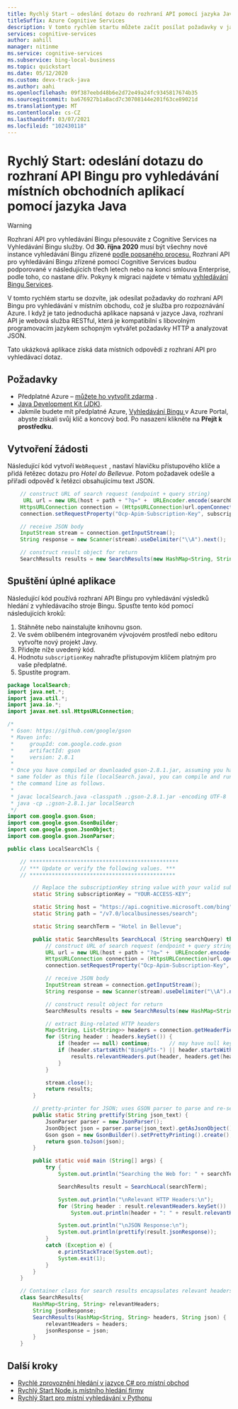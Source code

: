```yaml
---
title: Rychlý Start – odeslání dotazu do rozhraní API pomocí jazyka Java – vyhledávání místních obchodních obchodů
titleSuffix: Azure Cognitive Services
description: V tomto rychlém startu můžete začít posílat požadavky v jazyce Java do rozhraní API Bingu pro vyhledávání v místním prostředí, což je služba pro rozpoznávání Azure.
services: cognitive-services
author: aahill
manager: nitinme
ms.service: cognitive-services
ms.subservice: bing-local-business
ms.topic: quickstart
ms.date: 05/12/2020
ms.custom: devx-track-java
ms.author: aahi
ms.openlocfilehash: 09f387eebd48b6e2d72e49a24fc9345817674b35
ms.sourcegitcommit: ba676927b1a8acd7c30708144e201f63ce89021d
ms.translationtype: MT
ms.contentlocale: cs-CZ
ms.lasthandoff: 03/07/2021
ms.locfileid: "102430118"
---
```

# <a name="quickstart-send-a-query-to-the-bing-local-business-search-api-using-java"></a>Rychlý Start: odeslání dotazu do rozhraní API Bingu pro vyhledávání místních obchodních aplikací pomocí jazyka Java

> [!WARNING]
> Rozhraní API pro vyhledávání Bingu přesouváte z Cognitive Services na Vyhledávání Bingu služby. Od **30. října 2020** musí být všechny nové instance vyhledávání Bingu zřízené [podle popsaného procesu.](/bing/search-apis/bing-web-search/create-bing-search-service-resource)
> Rozhraní API pro vyhledávání Bingu zřízené pomocí Cognitive Services budou podporované v následujících třech letech nebo na konci smlouva Enterprise, podle toho, co nastane dřív.
> Pokyny k migraci najdete v tématu [vyhledávání Bingu Services](/bing/search-apis/bing-web-search/create-bing-search-service-resource).

V tomto rychlém startu se dozvíte, jak odesílat požadavky do rozhraní API Bingu pro vyhledávání v místním obchodu, což je služba pro rozpoznávání Azure. I když je tato jednoduchá aplikace napsaná v jazyce Java, rozhraní API je webová služba RESTful, která je kompatibilní s libovolným programovacím jazykem schopným vytvářet požadavky HTTP a analyzovat JSON.

Tato ukázková aplikace získá data místních odpovědí z rozhraní API pro vyhledávací dotaz.

## <a name="prerequisites"></a>Požadavky

* Předplatné Azure – [můžete ho vytvořit zdarma](https://azure.microsoft.com/free/cognitive-services/) .
* [Java Development Kit (JDK)](https://www.oracle.com/technetwork/java/javase/downloads/index.html).
* Jakmile budete mít předplatné Azure, <a href="https://portal.azure.com/#create/Microsoft.CognitiveServicesBingSearch-v7"  title=" vytvořte prostředek vyhledávání Bingu vytvoření prostředku "  target="_blank"> Vyhledávání Bingu </a> v Azure Portal, abyste získali svůj klíč a koncový bod. Po nasazení klikněte na **Přejít k prostředku**.

## <a name="create-the-request"></a>Vytvoření žádosti 

Následující kód vytvoří `WebRequest` , nastaví hlavičku přístupového klíče a přidá řetězec dotazu pro *Hotel do Bellevue*.  Potom požadavek odešle a přiřadí odpověď k řetězci obsahujícímu text JSON.

```java
    // construct URL of search request (endpoint + query string)
     URL url = new URL(host + path + "?q=" +  URLEncoder.encode(searchQuery, "UTF-8") + &mkt=en-us");
    HttpsURLConnection connection = (HttpsURLConnection)url.openConnection();
    connection.setRequestProperty("Ocp-Apim-Subscription-Key", subscriptionKey);

    // receive JSON body
    InputStream stream = connection.getInputStream();
    String response = new Scanner(stream).useDelimiter("\\A").next();

    // construct result object for return
    SearchResults results = new SearchResults(new HashMap<String, String>(), response);
```

## <a name="run-the-complete-application"></a>Spuštění úplné aplikace

Následující kód používá rozhraní API Bingu pro vyhledávání výsledků hledání z vyhledávacího stroje Bingu. Spusťte tento kód pomocí následujících kroků:
1. Stáhněte nebo nainstalujte knihovnu gson.
2. Ve svém oblíbeném integrovaném vývojovém prostředí nebo editoru vytvořte nový projekt Javy.
3. Přidejte níže uvedený kód.
4. Hodnotu `subscriptionKey` nahraďte přístupovým klíčem platným pro vaše předplatné.
5. Spustíte program.

```java
package localSearch;
import java.net.*;
import java.util.*;
import java.io.*;
import javax.net.ssl.HttpsURLConnection;

/*
 * Gson: https://github.com/google/gson
 * Maven info:
 *     groupId: com.google.code.gson
 *     artifactId: gson
 *     version: 2.8.1
 *
 * Once you have compiled or downloaded gson-2.8.1.jar, assuming you have placed it in the
 * same folder as this file (localSearch.java), you can compile and run this program at
 * the command line as follows.
 *
 * javac localSearch.java -classpath .;gson-2.8.1.jar -encoding UTF-8
 * java -cp .;gson-2.8.1.jar localSearch
 */
import com.google.gson.Gson;
import com.google.gson.GsonBuilder;
import com.google.gson.JsonObject;
import com.google.gson.JsonParser;

public class LocalSearchCls {

    // ***********************************************
    // *** Update or verify the following values. ***
    // **********************************************

        // Replace the subscriptionKey string value with your valid subscription key.
        static String subscriptionKey = "YOUR-ACCESS-KEY";

        static String host = "https://api.cognitive.microsoft.com/bing";
        static String path = "/v7.0/localbusinesses/search";

        static String searchTerm = "Hotel in Bellevue";

        public static SearchResults SearchLocal (String searchQuery) throws Exception {
            // construct URL of search request (endpoint + query string)
            URL url = new URL(host + path + "?q=" +  URLEncoder.encode(searchQuery, "UTF-8") + "&mkt=en-us");
            HttpsURLConnection connection = (HttpsURLConnection)url.openConnection();
            connection.setRequestProperty("Ocp-Apim-Subscription-Key", subscriptionKey);

            // receive JSON body
            InputStream stream = connection.getInputStream();
            String response = new Scanner(stream).useDelimiter("\\A").next();

            // construct result object for return
            SearchResults results = new SearchResults(new HashMap<String, String>(), response);

            // extract Bing-related HTTP headers
            Map<String, List<String>> headers = connection.getHeaderFields();
            for (String header : headers.keySet()) {
                if (header == null) continue;      // may have null key
                if (header.startsWith("BingAPIs-") || header.startsWith("X-MSEdge-")) {
                    results.relevantHeaders.put(header, headers.get(header).get(0));
                }
            }

            stream.close();
            return results;
        }

        // pretty-printer for JSON; uses GSON parser to parse and re-serialize
        public static String prettify(String json_text) {
            JsonParser parser = new JsonParser();
            JsonObject json = parser.parse(json_text).getAsJsonObject();
            Gson gson = new GsonBuilder().setPrettyPrinting().create();
            return gson.toJson(json);
        }

        public static void main (String[] args) {
            try {
                System.out.println("Searching the Web for: " + searchTerm);

                SearchResults result = SearchLocal(searchTerm);

                System.out.println("\nRelevant HTTP Headers:\n");
                for (String header : result.relevantHeaders.keySet())
                    System.out.println(header + ": " + result.relevantHeaders.get(header));

                System.out.println("\nJSON Response:\n");
                System.out.println(prettify(result.jsonResponse));
            }
            catch (Exception e) {
                e.printStackTrace(System.out);
                System.exit(1);
            }
        }
    }

    // Container class for search results encapsulates relevant headers and JSON data
    class SearchResults{
        HashMap<String, String> relevantHeaders;
        String jsonResponse;
        SearchResults(HashMap<String, String> headers, String json) {
            relevantHeaders = headers;
            jsonResponse = json;
        }
    }

```

## <a name="next-steps"></a>Další kroky
- [Rychlé zprovoznění hledání v jazyce C# pro místní obchod](local-quickstart.md)
- [Rychlý Start Node.js místního hledání firmy](local-search-node-quickstart.md)
- [Rychlý Start pro místní vyhledávání v Pythonu](local-search-python-quickstart.md)